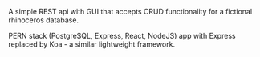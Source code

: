 A simple REST api with GUI that accepts CRUD functionality for a fictional rhinoceros database.

PERN stack (PostgreSQL, Express, React, NodeJS) app with Express replaced by Koa - a similar lightweight framework.
